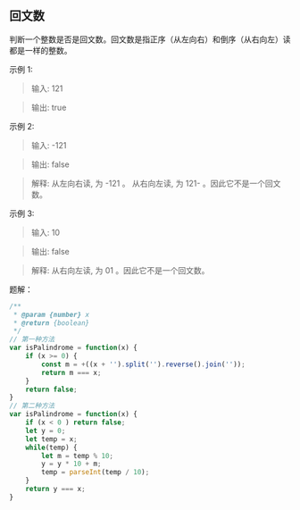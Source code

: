 ## 回文数

判断一个整数是否是回文数。回文数是指正序（从左向右）和倒序（从右向左）读都是一样的整数。

示例 1:

> 输入: 121

> 输出: true

示例 2:

> 输入: -121

> 输出: false

> 解释: 从左向右读, 为 -121 。 从右向左读, 为 121- 。因此它不是一个回文数。

示例 3:

> 输入: 10

> 输出: false

> 解释: 从右向左读, 为 01 。因此它不是一个回文数。

题解：

```javascript
/**
 * @param {number} x
 * @return {boolean}
 */
// 第一种方法
var isPalindrome = function(x) {
    if (x >= 0) {
        const m = +((x + '').split('').reverse().join(''));
        return m === x;
    }
    return false;
}
// 第二种方法
var isPalindrome = function(x) {
    if (x < 0 ) return false;
    let y = 0;
    let temp = x;
    while(temp) {
        let m = temp % 10;
        y = y * 10 + m;
        temp = parseInt(temp / 10);
    }
    return y === x;
}
```

